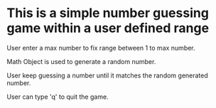 # This is a simple number guessing game within a user defined range

User enter a max number to fix range between 1 to max number.

Math Object is used to generate a random number.

User keep guessing a number until it matches the random generated number.

User can type 'q' to quit the game.
